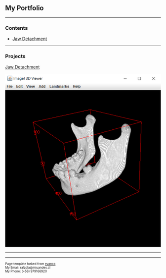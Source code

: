 ## My Portfolio

---

### Contents

- [Jaw Detachment](/Jaw_Detachment)


---

### Projects

[Jaw Detachment](/Jaw_Detachment)

<img src="images/JawDetachmentResults/Img_final.png?raw=true"/>

---


---

<p style="font-size:10px">Page template forked from <a href="https://github.com/evanca/quick-portfolio">evanca</a><br>
My Email: ralzola@miuandes.cl <br> My Phone: (+56) 979166920 </p>
<!-- Remove above link if you don't want to attibute -->

